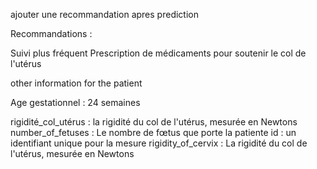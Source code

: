 ajouter une recommandation apres prediction 

Recommandations :

Suivi plus fréquent
Prescription de médicaments pour soutenir le col de l'utérus




other information for the patient 


Age gestationnel : 24 semaines


rigidité_col_utérus : la rigidité du col de l'utérus, mesurée en Newtons
number_of_fetuses : Le nombre de fœtus que porte la patiente
id : un identifiant unique pour la mesure
rigidity_of_cervix : La rigidité du col de l'utérus, mesurée en Newtons




